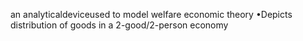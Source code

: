 an analyticaldeviceused to model welfare economic theory
•Depicts distribution of goods in a 2-good/2-person economy
